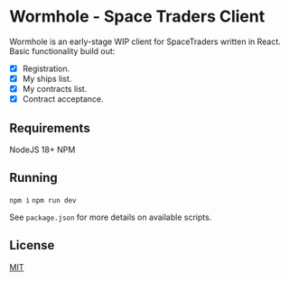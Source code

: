# Wormhole - Space Traders Client

Wormhole is an early-stage WIP client for SpaceTraders written in React. Basic functionality build out:

- [x] Registration.
- [x] My ships list.
- [x] My contracts list.
- [x] Contract acceptance.

## Requirements

NodeJS 18+
NPM

## Running

`npm i`
`npm run dev`

See `package.json` for more details on available scripts.

## License

[MIT](https://choosealicense.com/licenses/mit/)